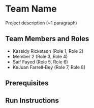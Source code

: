 # Team Name

Project description (~1 paragraph)

## Team Members and Roles

* Kassidy Ricketson (Role 1, Role 2)
* Member 2 (Role 3, Role 4)
* Saif Fayed (Role 5, Role 6)
* KeJuan Farrell-Bey (Role 7, Role 8)


## Prerequisites

## Run Instructions
